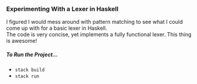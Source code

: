### Experimenting With a Lexer in Haskell 
I figured I would mess around with pattern matching to see what I could come up with for a basic lexer in Haskell.  
The code is very concise, yet implements a fully functional lexer. This thing is awesome!  

##### To Run the Project...
- `stack build`
- `stack run`